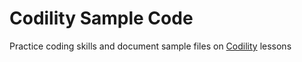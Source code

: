 # Codility Sample Code

Practice coding skills and document sample files on [Codility](https://app.codility.com/programmers/lessons) lessons
